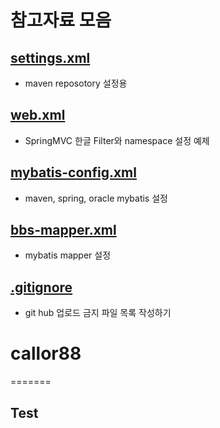 # 참고자료 모음

## [settings.xml](https://github.com/callor/Reference/blob/master/settings.xml)
* maven reposotory 설정용

## [web.xml](https://github.com/callor/Reference/blob/master/web.xml)
* SpringMVC 한글 Filter와 namespace 설정 예제

## [mybatis-config.xml](https://github.com/callor/Reference/blob/master/mybatis-config.xml)
* maven, spring, oracle mybatis 설정

## [bbs-mapper.xml](https://github.com/callor/Reference/blob/master/bbs-mapper.xml)
* mybatis mapper 설정

## [.gitignore](https://github.com/callor/Reference/blob/master/.gitignore)
* git hub 업로드 금지 파일 목록 작성하기

# callor88 
=======
## Test
